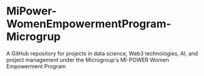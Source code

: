 # MiPower-WomenEmpowermentProgram-Microgrup
A GitHub repository for projects in data science, Web3 technologies, AI, and project management under the Microgroup's Mİ-POWER Women Empowerment Program

